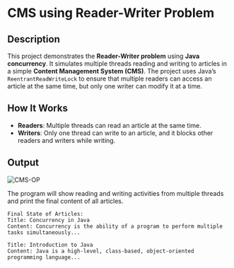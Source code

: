 
# CMS using Reader-Writer Problem

## Description

This project demonstrates the **Reader-Writer problem** using **Java concurrency**. It simulates multiple threads reading and writing to articles in a simple **Content Management System (CMS)**. The project uses Java’s `ReentrantReadWriteLock` to ensure that multiple readers can access an article at the same time, but only one writer can modify it at a time.

## How It Works

- **Readers**: Multiple threads can read an article at the same time.
- **Writers**: Only one thread can write to an article, and it blocks other readers and writers while writing.

## Output
![CMS-OP](https://github.com/user-attachments/assets/2efa7145-aa76-40df-8c30-ea78c796d90e)


The program will show reading and writing activities from multiple threads and print the final content of all articles.

```plaintext
Final State of Articles:
Title: Concurrency in Java
Content: Concurrency is the ability of a program to perform multiple tasks simultaneously...

Title: Introduction to Java
Content: Java is a high-level, class-based, object-oriented programming language...




